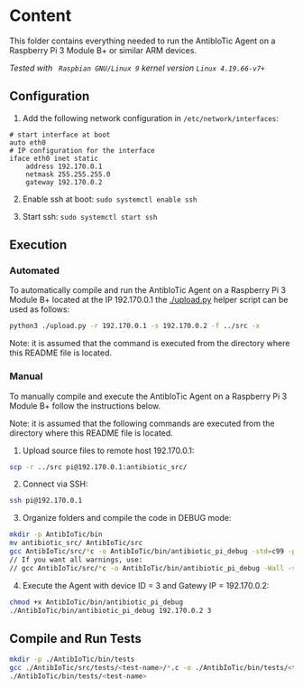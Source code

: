 # Content
This folder contains everything needed to run the AntibIoTic Agent on a Raspberry Pi 3 Module B+ or similar ARM devices.

*Tested with ` Raspbian GNU/Linux 9` kernel version `Linux 4.19.66-v7+`*

## Configuration
1. Add the following network configuration in `/etc/network/interfaces`:
```
# start interface at boot
auto eth0
# IP configuration for the interface
iface eth0 inet static
    address 192.170.0.1
    netmask 255.255.255.0
    gateway 192.170.0.2
```
2. Enable ssh at boot: `sudo systemctl enable ssh`

3. Start ssh: `sudo systemctl start ssh`

## Execution

### Automated
To automatically compile and run the AntibIoTic Agent on a Raspberry Pi 3 Module B+ located at the IP 192.170.0.1 the [./upload.py](./upload.py) helper script can be used as follows:
```bash
python3 ./upload.py -r 192.170.0.1 -s 192.170.0.2 -f ../src -x
```
Note: it is assumed that the command is executed from the directory where this README file is located.

### Manual
To manually compile and execute the AntibIoTic Agent on a Raspberry Pi 3 Module B+ follow the instructions below.

Note: it is assumed that the following commands are executed from the directory where this README file is located.

1. Upload source files to remote host 192.170.0.1:
```bash
scp -r ../src pi@192.170.0.1:antibiotic_src/
```
2. Connect via SSH:
```bash
ssh pi@192.170.0.1
```
3. Organize folders and compile the code in DEBUG mode:
```bash
mkdir -p AntibIoTic/bin
mv antibiotic_src/ AntibIoTic/src
gcc AntibIoTic/src/*c -o AntibIoTic/bin/antibiotic_pi_debug -std=c99 -pthread -g -DDEBUG
// If you want all warnings, use:
// gcc AntibIoTic/src/*c -o AntibIoTic/bin/antibiotic_pi_debug -Wall -std=c99 -pthread -g -DDEBUG
```
4. Execute the Agent with device ID = 3 and Gatewy IP = 192.170.0.2:
```bash
chmod +x AntibIoTic/bin/antibiotic_pi_debug
./AntibIoTic/bin/antibiotic_pi_debug 192.170.0.2 3
```
## Compile and Run Tests
```bash
mkdir -p ./AntibIoTic/bin/tests
gcc ./AntibIoTic/src/tests/<test-name>/*.c -o ./AntibIoTic/bin/tests/<test-name> -Wall -std=c99 -pthread -g -DDEBUG
./AntibIoTic/bin/tests/<test-name>
